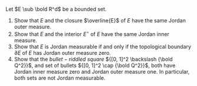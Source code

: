 Let $E \sub \bold R^d$ be a bounded set.
1. Show that $E$ and the closure $\overline{E}$ of $E$ have the same Jordan outer measure.
2. Show that $E$ and the interior $E^{\circ}$ of $E$ have the same Jordan inner measure.
3. Show that $E$ is Jordan measurable if and only if the topological boundary $\partial E$ of $E$ has Jordan outer measure zero.
4. Show that the $bullet-riddled\ square$ ${[0, 1]^2 \backslash {\bold Q^2}}$, and set of bullets ${[0, 1]^2 \cap {\bold Q^2}}$, both have Jordan inner measure zero and Jordan outer measure one. In particular, both sets are not Jordan measurable.